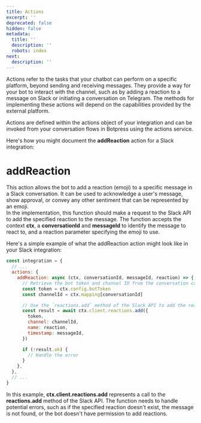 ```yaml
---
title: Actions
excerpt: ''
deprecated: false
hidden: false
metadata:
  title: ''
  description: ''
  robots: index
next:
  description: ''
---
```

Actions refer to the tasks that your chatbot can perform on a specific platform, beyond sending and receiving messages. They provide a way for your bot to interact with the channel, such as by adding a reaction to a message on Slack or initiating a conversation on Telegram. The methods for implementing these actions will depend on the capabilities provided by the external platform.

Actions are defined within the actions object of your integration and can be invoked from your conversation flows in Botpress using the actions service.

Here's how you might document the **addReaction** action for a Slack integration:

# addReaction

This action allows the bot to add a reaction (emoji) to a specific message in a Slack conversation. It can be used to acknowledge a user's message, show approval, or convey any other sentiment that can be represented by an emoji.\
In the implementation, this function should make a request to the Slack API to add the specified reaction to the message. The function accepts the context **ctx**, a **conversationId** and **messageId** to identify the message to react to, and a reaction parameter specifying the emoji to use.

Here's a simple example of what the addReaction action might look like in your Slack integration:

```javascript
const integration = {
  // ...
  actions: {
    addReaction: async (ctx, conversationId, messageId, reaction) => {
      // Retrieve the bot token and channel ID from the conversation context
      const token = ctx.config.botToken
      const channelId = ctx.mapping[conversationId]

      // Use the `reactions.add` method of the Slack API to add the reaction
      const result = await ctx.client.reactions.add({
        token,
        channel: channelId,
        name: reaction,
        timestamp: messageId,
      })

      if (!result.ok) {
        // Handle the error
      }
    },
  },
  // ...
}
```

In this example, **ctx.client.reactions.add** represents a call to the **reactions.add** method of the Slack API. The function needs to handle potential errors, such as if the specified reaction doesn't exist, the message is not found, or the bot doesn't have permission to add reactions.
